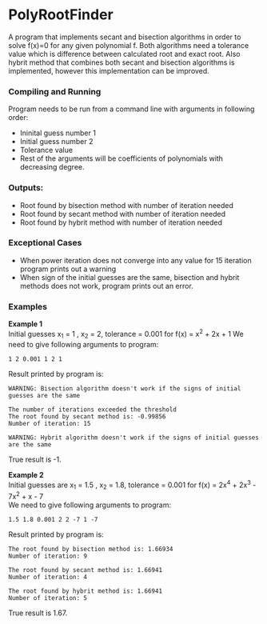 # PolyRootFinder
A program that implements secant and bisection algorithms in order to solve f(x)=0 for any given polynomial f.
Both algorithms need a tolerance value which is difference between calculated root and exact root. Also hybrit method that combines both secant and bisection algorithms is implemented, however this implementation can be improved.

### Compiling and Running
Program needs to be run from a command line with arguments in following order:
* Ininital guess number 1
* Initial guess number 2
* Tolerance value
* Rest of the arguments will be coefficients of polynomials with decreasing degree.

### Outputs:
* Root found by bisection method with number of iteration needed
* Root found by secant method with number of iteration needed
* Root found by hybrit method with number of iteration needed

### Exceptional Cases
* When power iteration does not converge into any value for 15 iteration
program prints out a warning
* When sign of the initial guesses are the same, bisection and hybrit methods does not work,
program prints out an error.

### Examples
**Example 1**  
Initial guesses x<sub>1</sub> = 1 , x<sub>2</sub> = 2, tolerance = 0.001 for f(x) = x<sup>2</sup> + 2x + 1
We need to give following arguments to program:
```
1 2 0.001 1 2 1
```
Result printed by program is:
```
WARNING: Bisection algorithm doesn't work if the signs of initial guesses are the same

The number of iterations exceeded the threshold
The root found by secant method is: -0.99856
Number of iteration: 15

WARNING: Hybrit algorithm doesn't work if the signs of initial guesses are the same
```
True result is -1.  
  
**Example 2**  
Initial guesses are x<sub>1</sub> = 1.5 , x<sub>2</sub> = 1.8, tolerance = 0.001 for f(x) = 2x<sup>4</sup> + 2x<sup>3</sup> - 7x<sup>2</sup> + x - 7   
We need to give following arguments to program:
```
1.5 1.8 0.001 2 2 -7 1 -7
```
Result printed by program is:
```
The root found by bisection method is: 1.66934
Number of iteration: 9

The root found by secant method is: 1.66941
Number of iteration: 4

The root found by hybrit method is: 1.66941
Number of iteration: 5
```
True result is 1.67.

